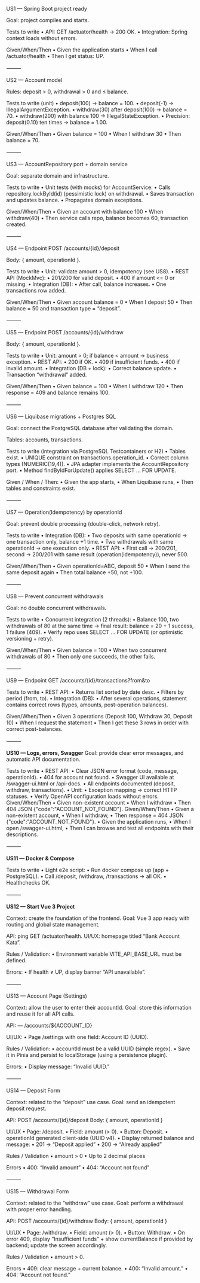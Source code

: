 
US1 — Spring Boot project ready

Goal: project compiles and starts.

Tests to write
	•	API: GET /actuator/health → 200 OK.
	•	Integration: Spring context loads without errors.

Given/When/Then
	•	Given the application starts
	•	When I call /actuator/health
	•	Then I get status: UP.

⸻

US2 — Account model

Rules: deposit > 0, withdrawal > 0 and ≤ balance.

Tests to write (unit)
	•	deposit(100) → balance = 100.
	•	deposit(-1) → IllegalArgumentException.
	•	withdraw(30) after deposit(100) → balance = 70.
	•	withdraw(200) with balance 100 → IllegalStateException.
	•	Precision: deposit(0.10) ten times → balance = 1.00.

Given/When/Then
	•	Given balance = 100
	•	When I withdraw 30
	•	Then balance = 70.

⸻


US3 — AccountRepository port + domain service

Goal: separate domain and infrastructure.

Tests to write
	•	Unit tests (with mocks) for AccountService:
	•	Calls repository.lockById(id) (pessimistic lock) on withdrawal.
	•	Saves transaction and updates balance.
	•	Propagates domain exceptions.

Given/When/Then
	•	Given an account with balance 100
	•	When withdraw(40)
	•	Then service calls repo, balance becomes 60, transaction created.

⸻

US4 — Endpoint POST /accounts/{id}/deposit

Body: { amount, operationId }.

Tests to write
	•	Unit: validate amount > 0, idempotency (see US8).
	•	REST API (MockMvc):
	•	201/200 for valid deposit.
	•	400 if amount <= 0 or missing.
	•	Integration (DB):
	•	After call, balance increases.
	•	One transactions row added.

Given/When/Then
	•	Given account balance = 0
	•	When I deposit 50
	•	Then balance = 50 and transaction type = “deposit”.

⸻

US5 — Endpoint POST /accounts/{id}/withdraw

Body: { amount, operationId }.

Tests to write
	•	Unit: amount > 0; if balance < amount → business exception.
	•	REST API:
	•	200 if OK.
	•	409 if insufficient funds.
	•	400 if invalid amount.
	•	Integration (DB + lock):
	•	Correct balance update.
	•	Transaction “withdrawal” added.

Given/When/Then
	•	Given balance = 100
	•	When I withdraw 120
	•	Then response = 409 and balance remains 100.

⸻

US6 — Liquibase migrations + Postgres SQL

Goal: connect the PostgreSQL database after validating the domain.

Tables: accounts, transactions.

Tests to write (integration via PostgreSQL Testcontainers or H2)
	•	Tables exist.
	•	UNIQUE constraint on transactions.operation_id.
	•	Correct column types (NUMERIC(19,4)).
	•	JPA adapter implements the AccountRepository port.
	•	Method findByIdForUpdate() applies SELECT … FOR UPDATE.

Given / When / Then:
	•	Given the app starts,
	•	When Liquibase runs,
	•	Then tables and constraints exist.

⸻

US7 — Operation(Idempotency) by operationId

Goal: prevent double processing (double-click, network retry).

Tests to write
	•	Integration (DB):
	•	Two deposits with same operationId → one transaction only, balance +1 time.
	•	Two withdrawals with same operationId → one execution only.
	•	REST API:
	•	First call → 200/201, second → 200/201 with same result (operation(idempotency)), never 500.

Given/When/Then
	•	Given operationId=ABC, deposit 50
	•	When I send the same deposit again
	•	Then total balance +50, not +100.

⸻

US8 — Prevent concurrent withdrawals

Goal: no double concurrent withdrawals.

Tests to write
	•	Concurrent integration (2 threads):
	•	Balance 100, two withdrawals of 80 at the same time → final result: balance = 20 + 1 success, 1 failure (409).
	•	Verify repo uses SELECT … FOR UPDATE (or optimistic versioning + retry).

Given/When/Then
	•	Given balance = 100
	•	When two concurrent withdrawals of 80
	•	Then only one succeeds, the other fails.

⸻

US9 — Endpoint GET /accounts/{id}/transactions?from&to

Tests to write
	•	REST API:
	•	Returns list sorted by date desc.
	•	Filters by period (from, to).
	•	Integration (DB):
	•	After several operations, statement contains correct rows (types, amounts, post-operation balances).

Given/When/Then
	•	Given 3 operations (Deposit 100, Withdraw 30, Deposit 10)
	•	When I request the statement
	•	Then I get these 3 rows in order with correct post-balances.

⸻

**US10 — Logs, errors, Swagger**
Goal: provide clear error messages, and automatic API documentation.

Tests to write
	•	REST API:
		•	Clear JSON error format (code, message, operationId).
		•	404 for account not found.
		•	Swagger UI available at /swagger-ui.html or /api-docs.
		•	All endpoints documented (deposit, withdraw, transactions).
	•	Unit:
		•	Exception mapping → correct HTTP statuses.
		•	Verify OpenAPI configuration loads without errors.
Given/When/Then
	•	Given non-existent account
	•	When I withdraw
	•	Then 404 JSON {"code":"ACCOUNT_NOT_FOUND"}.
	Given/When/Then
	•	Given a non-existent account,
	•	When I withdraw,
	•	Then response = 404 JSON {"code":"ACCOUNT_NOT_FOUND"}.
	•	Given the application runs,
	•	When I open /swagger-ui.html,
	•	Then I can browse and test all endpoints with their descriptions.

⸻

**US11 — Docker & Compose**

Tests to write
	•	Light e2e script:
	•	Run docker compose up (app + PostgreSQL).
	•	Call /deposit, /withdraw, /transactions → all OK.
	•	Healthchecks OK.

⸻

**US12  —  Start Vue 3 Project**

Context: create the foundation of the frontend.
Goal: Vue 3 app ready with routing and global state management.

API: ping GET /actuator/health.
UI/UX: homepage titled “Bank Account Kata”.

Rules / Validation:
	•	Environment variable VITE_API_BASE_URL must be defined.

Errors:
	•	If health ≠ UP, display banner “API unavailable”.

⸻

US13 — Account Page (Settings)

Context: allow the user to enter their accountId.
Goal: store this information and reuse it for all API calls.

API: — /accounts/${ACCOUNT_ID}

UI/UX:
	•	Page /settings with one field: Account ID (UUID).

Rules / Validation:
	•	accountId must be a valid UUID (simple regex).
	•	Save it in Pinia and persist to localStorage (using a persistence plugin).

Errors:
	•	Display message: “Invalid UUID.”

⸻

US14 — Deposit Form

Context: related to the “deposit” use case.
Goal: send an idempotent deposit request.

API: POST /accounts/{id}/deposit
Body: { amount, operationId }

UI/UX
	•	Page: /deposit.
	•	Field: amount (> 0).
	•	Button: Deposit.
	•	operationId generated client-side (UUID v4).
	•	Display returned balance and message:
	•	201 → “Deposit applied”
	•	200 → “Already applied”

Rules / Validation
	•	amount > 0
	•	Up to 2 decimal places

Errors
	•	400: “Invalid amount”
	•	404: “Account not found”

⸻

US15 — Withdrawal Form

Context: related to the “withdraw” use case.
Goal: perform a withdrawal with proper error handling.

API: POST /accounts/{id}/withdraw
Body: { amount, operationId }

UI/UX
	•	Page: /withdraw.
	•	Field: amount (> 0).
	•	Button: Withdraw.
	•	On error 409, display “Insufficient funds” + show currentBalance if provided by backend; update the screen accordingly.

Rules / Validation
	•	amount > 0.

Errors
	•	409: clear message + current balance.
	•	400: “Invalid amount.”
	•	404: “Account not found.”